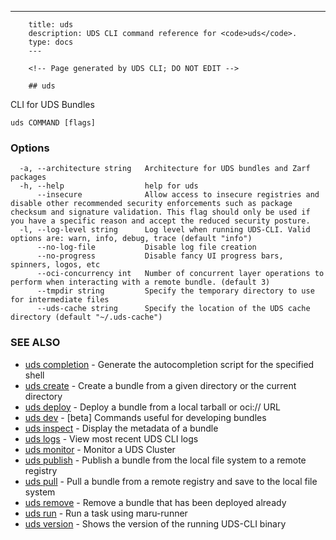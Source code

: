 ---
		title: uds
		description: UDS CLI command reference for <code>uds</code>.
		type: docs
		---

		<!-- Page generated by UDS CLI; DO NOT EDIT -->

		## uds

CLI for UDS Bundles

```
uds COMMAND [flags]
```

### Options

```
  -a, --architecture string   Architecture for UDS bundles and Zarf packages
  -h, --help                  help for uds
      --insecure              Allow access to insecure registries and disable other recommended security enforcements such as package checksum and signature validation. This flag should only be used if you have a specific reason and accept the reduced security posture.
  -l, --log-level string      Log level when running UDS-CLI. Valid options are: warn, info, debug, trace (default "info")
      --no-log-file           Disable log file creation
      --no-progress           Disable fancy UI progress bars, spinners, logos, etc
      --oci-concurrency int   Number of concurrent layer operations to perform when interacting with a remote bundle. (default 3)
      --tmpdir string         Specify the temporary directory to use for intermediate files
      --uds-cache string      Specify the location of the UDS cache directory (default "~/.uds-cache")
```

### SEE ALSO

* [uds completion](/cli/command-reference/uds_completion/)	 - Generate the autocompletion script for the specified shell
* [uds create](/cli/command-reference/uds_create/)	 - Create a bundle from a given directory or the current directory
* [uds deploy](/cli/command-reference/uds_deploy/)	 - Deploy a bundle from a local tarball or oci:// URL
* [uds dev](/cli/command-reference/uds_dev/)	 - [beta] Commands useful for developing bundles
* [uds inspect](/cli/command-reference/uds_inspect/)	 - Display the metadata of a bundle
* [uds logs](/cli/command-reference/uds_logs/)	 - View most recent UDS CLI logs
* [uds monitor](/cli/command-reference/uds_monitor/)	 - Monitor a UDS Cluster
* [uds publish](/cli/command-reference/uds_publish/)	 - Publish a bundle from the local file system to a remote registry
* [uds pull](/cli/command-reference/uds_pull/)	 - Pull a bundle from a remote registry and save to the local file system
* [uds remove](/cli/command-reference/uds_remove/)	 - Remove a bundle that has been deployed already
* [uds run](/cli/command-reference/uds_run/)	 - Run a task using maru-runner
* [uds version](/cli/command-reference/uds_version/)	 - Shows the version of the running UDS-CLI binary

